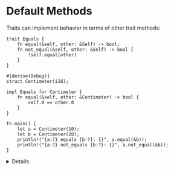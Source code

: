 # Default Methods

Traits can implement behavior in terms of other trait methods:

```rust,editable
trait Equals {
    fn equal(&self, other: &Self) -> bool;
    fn not_equal(&self, other: &Self) -> bool {
        !self.equal(other)
    }
}

#[derive(Debug)]
struct Centimeter(i16);

impl Equals for Centimeter {
    fn equal(&self, other: &Centimeter) -> bool {
        self.0 == other.0
    }
}

fn main() {
    let a = Centimeter(10);
    let b = Centimeter(20);
    println!("{a:?} equals {b:?}: {}", a.equal(&b));
    println!("{a:?} not_equals {b:?}: {}", a.not_equal(&b));
}
```

<details>

* Traits may specify pre-implemented (default) methods and methods that users are required to
  implement themselves. Methods with default implementations can rely on required methods.

* Move method `not_equal` to a new trait `NotEqual`.

* Make `NotEqual` a super trait for `Equal`.

* Provide a blanket implementation of `NotEqual` for `Equal`.
  * With the blanket implementation, you no longer need `NotEqual` as a super trait for `Equal`.
</details>